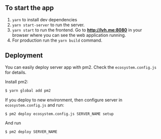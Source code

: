 ## To start the app

1.  `yarn` to install dev dependencies
2.  `yarn start-server` to run the server.
3.  `yarn start` to run the frontend. Go to **http://lvh.me:8080** in your browser where you can see the web application running.
4.  For production run the `yarn build` command.

## Deployment

You can easily deploy server app with pm2. Check the `ecosystem.config.js` for details.

Install pm2:

```bash
$ yarn global add pm2
```

If you deploy to new environment, then configure server in `ecosystem.config.js` and run:

```bash
$ pm2 deploy ecosystem.config.js SERVER_NAME setup
```

And run

```bash
$ pm2 deploy SERVER_NAME
```
